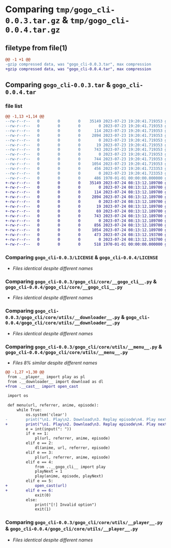 # Comparing `tmp/gogo_cli-0.0.3.tar.gz` & `tmp/gogo_cli-0.0.4.tar.gz`

## filetype from file(1)

```diff
@@ -1 +1 @@
-gzip compressed data, was "gogo_cli-0.0.3.tar", max compression
+gzip compressed data, was "gogo_cli-0.0.4.tar", max compression
```

## Comparing `gogo_cli-0.0.3.tar` & `gogo_cli-0.0.4.tar`

### file list

```diff
@@ -1,13 +1,14 @@
--rw-r--r--   0        0        0    35149 2023-07-23 19:20:41.719353 gogo_cli-0.0.3/LICENSE
--rw-r--r--   0        0        0        0 2023-07-23 19:20:41.719353 gogo_cli-0.0.3/gogo_cli/__init__.py
--rw-r--r--   0        0        0      114 2023-07-23 19:20:41.719353 gogo_cli-0.0.3/gogo_cli/__main__.py
--rw-r--r--   0        0        0     2894 2023-07-23 19:20:41.719353 gogo_cli-0.0.3/gogo_cli/core/__gogo_cli__.py
--rw-r--r--   0        0        0        0 2023-07-23 19:20:41.719353 gogo_cli-0.0.3/gogo_cli/core/__init__.py
--rw-r--r--   0        0        0       19 2023-07-23 19:20:41.719353 gogo_cli-0.0.3/gogo_cli/core/__version__.py
--rw-r--r--   0        0        0      743 2023-07-23 19:20:41.719353 gogo_cli-0.0.3/gogo_cli/core/utils/__downloader__.py
--rw-r--r--   0        0        0        0 2023-07-23 19:20:41.719353 gogo_cli-0.0.3/gogo_cli/core/utils/__init__.py
--rw-r--r--   0        0        0      744 2023-07-23 19:20:41.719353 gogo_cli-0.0.3/gogo_cli/core/utils/__menu__.py
--rw-r--r--   0        0        0     1054 2023-07-23 19:20:41.719353 gogo_cli-0.0.3/gogo_cli/core/utils/__player__.py
--rw-r--r--   0        0        0      456 2023-07-23 19:20:41.723353 gogo_cli-0.0.3/pyproject.toml
--rw-r--r--   0        0        0        0 2023-07-23 19:20:41.723353 gogo_cli-0.0.3/readme.txt
--rw-r--r--   0        0        0      486 1970-01-01 00:00:00.000000 gogo_cli-0.0.3/PKG-INFO
+-rw-r--r--   0        0        0    35149 2023-07-24 08:13:12.189700 gogo_cli-0.0.4/LICENSE
+-rw-r--r--   0        0        0        0 2023-07-24 08:13:12.189700 gogo_cli-0.0.4/gogo_cli/__init__.py
+-rw-r--r--   0        0        0      114 2023-07-24 08:13:12.189700 gogo_cli-0.0.4/gogo_cli/__main__.py
+-rw-r--r--   0        0        0     2894 2023-07-24 08:13:12.189700 gogo_cli-0.0.4/gogo_cli/core/__gogo_cli__.py
+-rw-r--r--   0        0        0        0 2023-07-24 08:13:12.189700 gogo_cli-0.0.4/gogo_cli/core/__init__.py
+-rw-r--r--   0        0        0       19 2023-07-24 08:13:12.189700 gogo_cli-0.0.4/gogo_cli/core/__version__.py
+-rw-r--r--   0        0        0       69 2023-07-24 08:13:12.189700 gogo_cli-0.0.4/gogo_cli/core/utils/__cast__.py
+-rw-r--r--   0        0        0      743 2023-07-24 08:13:12.189700 gogo_cli-0.0.4/gogo_cli/core/utils/__downloader__.py
+-rw-r--r--   0        0        0        0 2023-07-24 08:13:12.189700 gogo_cli-0.0.4/gogo_cli/core/utils/__init__.py
+-rw-r--r--   0        0        0      856 2023-07-24 08:13:12.189700 gogo_cli-0.0.4/gogo_cli/core/utils/__menu__.py
+-rw-r--r--   0        0        0     1054 2023-07-24 08:13:12.189700 gogo_cli-0.0.4/gogo_cli/core/utils/__player__.py
+-rw-r--r--   0        0        0      473 2023-07-24 08:13:12.193700 gogo_cli-0.0.4/pyproject.toml
+-rw-r--r--   0        0        0        0 2023-07-24 08:13:12.193700 gogo_cli-0.0.4/readme.txt
+-rw-r--r--   0        0        0      518 1970-01-01 00:00:00.000000 gogo_cli-0.0.4/PKG-INFO
```

### Comparing `gogo_cli-0.0.3/LICENSE` & `gogo_cli-0.0.4/LICENSE`

 * *Files identical despite different names*

### Comparing `gogo_cli-0.0.3/gogo_cli/core/__gogo_cli__.py` & `gogo_cli-0.0.4/gogo_cli/core/__gogo_cli__.py`

 * *Files identical despite different names*

### Comparing `gogo_cli-0.0.3/gogo_cli/core/utils/__downloader__.py` & `gogo_cli-0.0.4/gogo_cli/core/utils/__downloader__.py`

 * *Files identical despite different names*

### Comparing `gogo_cli-0.0.3/gogo_cli/core/utils/__menu__.py` & `gogo_cli-0.0.4/gogo_cli/core/utils/__menu__.py`

 * *Files 8% similar despite different names*

```diff
@@ -1,27 +1,30 @@
 from .__player__ import play as pl
 from .__downloader__ import download as dl
+from .__cast__ import open_cast
 
 import os
 
 def menu(url, referrer, anime, episode):
     while True:
         os.system('clear')
-        print("\n1. Play\n2. Download\n3. Replay episode\n4. Play next episode\n5. Quit\n")
+        print("\n1. Play\n2. Download\n3. Replay episode\n4. Play next episode\n5. Cast to a chromecast device\n6. Quit\n")
         e = int(input(": "))
         if e == 1:
             pl(url, referrer, anime, episode)
         elif e == 2:
             dl(anime, url, referrer, episode)
         elif e == 3:
             pl(url, referrer, anime, episode)
         elif e == 4:
             from ..__gogo_cli__ import play
             playNext = 1
             play(anime, episode, playNext)
         elif e == 5:
+            open_cast(url)
+        elif e == 6:
             exit(0)
         else:
             print("[!] Invalid option")
             exit(1)
```

### Comparing `gogo_cli-0.0.3/gogo_cli/core/utils/__player__.py` & `gogo_cli-0.0.4/gogo_cli/core/utils/__player__.py`

 * *Files identical despite different names*

